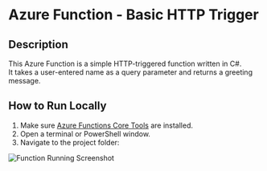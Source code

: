 # Azure Function - Basic HTTP Trigger

## Description
This Azure Function is a simple HTTP-triggered function written in C#.  
It takes a user-entered name as a query parameter and returns a greeting message.

## How to Run Locally

1. Make sure [Azure Functions Core Tools](https://aka.ms/functions-core-tools) are installed.
2. Open a terminal or PowerShell window.
3. Navigate to the project folder:

![Function Running Screenshot](./screenshot.png)
